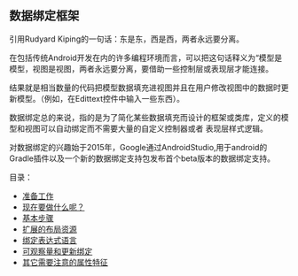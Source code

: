 ## 数据绑定框架

引用Rudyard Kiping的一句话：东是东，西是西，两者永远要分离。

在包括传统Android开发在内的许多编程环境而言，可以把这句话释义为“模型是模型，视图是视图，两者永远要分离，要借助一些控制层或表现层才能连接。

结果就是相当数量的代码把模型数据填充进视图并且在用户修改视图中的数据时更新模型。（例如，在Edittext控件中输入一些东西）。

数据绑定总的来说，指的是为了简化某些数据填充而设计的框架或类库，定义的模型和视图可以自动绑定而不需要大量的自定义控制器或者
表现层样式逻辑。

对数据绑定的兴趣始于2015年，Google通过AndroidStudio,用于android的Gradle插件以及一个新的数据绑定支持包发布首个beta版本的数据绑定支持。

目录：
* [准备工作](https://github.com/jinyulei0710/The-Busy-Coder-s-Guide-to-Android-Development/blob/master/TheDataBindingFramework/Prerequisites.md)
* [现在要做什么呢？](https://github.com/jinyulei0710/The-Busy-Coder-s-Guide-to-Android-Development/blob/master/TheDataBindingFramework/TheWhatNow.md)
* [基本步骤](https://github.com/jinyulei0710/The-Busy-Coder-s-Guide-to-Android-Development/blob/master/TheDataBindingFramework/TheBasicSteps.md)
* [扩展的布局资源](https://github.com/jinyulei0710/The-Busy-Coder-s-Guide-to-Android-Development/blob/master/TheDataBindingFramework/TheExtendedLayoutResource.md)
* [绑定表达式语言](https://github.com/jinyulei0710/The-Busy-Coder-s-Guide-to-Android-Development/blob/master/TheDataBindingFramework/TheBindingExpressionLanguage.md)
* [可观察量和更新绑定](https://github.com/jinyulei0710/The-Busy-Coder-s-Guide-to-Android-Development/blob/master/TheDataBindingFramework/ObservablesandUpdatingtheBinding.md)
* [其它需要注意的属性特征](https://github.com/jinyulei0710/The-Busy-Coder-s-Guide-to-Android-Development/blob/master/TheDataBindingFramework/OtherFeaturesofNote.md)
